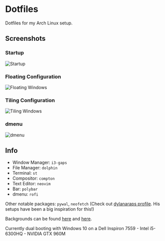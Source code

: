 # Dotfiles
Dotfiles for my Arch Linux setup.

## Screenshots

### Startup
![Startup](https://i.imgur.com/t0K7Wry.png)
### Floating Configuration
![Floating Windows](https://i.imgur.com/TsBrwxJ.png)
### Tiling Configuration
![Tiling Windows](https://i.imgur.com/mZBL1lP.png)
### dmenu
![dmenu](https://i.imgur.com/PtUCDtt.png)

## Info

- Window Manager: `i3-gaps`
- File Manager: `dolphin`
- Terminal: `st`
- Compositor: `compton`
- Text Editor: `neovim`
- Bar: `polybar`
- dmenu: `rofi`

Other notable packages: `pywal`, `neofetch`
(Check out [dylanaraps profile](https://github.com/dylanaraps). His setups have been a big inspiration for this!)

Backgrounds can be found [here](https://imgur.com/a/0pe3o) and [here](https://imgur.com/a/XgYEs).

Currently dual booting with Windows 10 on a Dell Inspiron 7559 - Intel i5-6300HQ - NVIDIA GTX 960M
